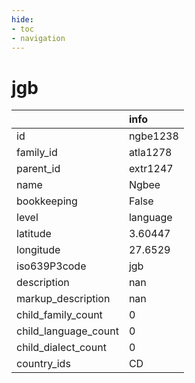 ```yaml
---
hide:
- toc
- navigation
---
```

# jgb
|                      | info     |
|:---------------------|:---------|
| id                   | ngbe1238 |
| family_id            | atla1278 |
| parent_id            | extr1247 |
| name                 | Ngbee    |
| bookkeeping          | False    |
| level                | language |
| latitude             | 3.60447  |
| longitude            | 27.6529  |
| iso639P3code         | jgb      |
| description          | nan      |
| markup_description   | nan      |
| child_family_count   | 0        |
| child_language_count | 0        |
| child_dialect_count  | 0        |
| country_ids          | CD       |